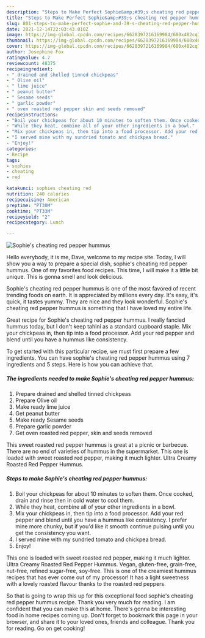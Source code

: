 ```yaml
---
description: "Steps to Make Perfect Sophie&amp;#39;s cheating red pepper hummus"
title: "Steps to Make Perfect Sophie&amp;#39;s cheating red pepper hummus"
slug: 801-steps-to-make-perfect-sophie-and-39-s-cheating-red-pepper-hummus
date: 2021-12-14T22:03:43.010Z
image: https://img-global.cpcdn.com/recipes/6628397216169984/680x482cq70/sophies-cheating-red-pepper-hummus-recipe-main-photo.jpg
thumbnail: https://img-global.cpcdn.com/recipes/6628397216169984/680x482cq70/sophies-cheating-red-pepper-hummus-recipe-main-photo.jpg
cover: https://img-global.cpcdn.com/recipes/6628397216169984/680x482cq70/sophies-cheating-red-pepper-hummus-recipe-main-photo.jpg
author: Josephine Fox
ratingvalue: 4.7
reviewcount: 48375
recipeingredient:
- " drained and shelled tinned chickpeas"
- " Olive oil"
- " lime juice"
- " peanut butter"
- " Sesame seeds"
- " garlic powder"
- " oven roasted red pepper skin and seeds removed"
recipeinstructions:
- "Boil your chickpeas for about 10 minutes to soften them. Once cooked, drain and rinse then in cold water to cool them."
- "While they heat, combine all of your other ingredients in a bowl."
- "Mix your chickpeas in, then tip into a food processor. Add your red pepper and blend until you have a hummus like consistency. I prefer mine more chunky, but if you&#39;d like it smooth continue pulsing until you get the consistency you want."
- "I served mine with my sundried tomato and chickpea bread."
- "Enjoy!"
categories:
- Recipe
tags:
- sophies
- cheating
- red

katakunci: sophies cheating red 
nutrition: 240 calories
recipecuisine: American
preptime: "PT30M"
cooktime: "PT33M"
recipeyield: "2"
recipecategory: Lunch

---
```



![Sophie&#39;s cheating red pepper hummus](https://img-global.cpcdn.com/recipes/6628397216169984/680x482cq70/sophies-cheating-red-pepper-hummus-recipe-main-photo.jpg)

Hello everybody, it is me, Dave, welcome to my recipe site. Today, I will show you a way to prepare a special dish, sophie&#39;s cheating red pepper hummus. One of my favorites food recipes. This time, I will make it a little bit unique. This is gonna smell and look delicious.

Sophie&#39;s cheating red pepper hummus is one of the most favored of recent trending foods on earth. It is appreciated by millions every day. It's easy, it's quick, it tastes yummy. They are nice and they look wonderful. Sophie&#39;s cheating red pepper hummus is something that I have loved my entire life.

Great recipe for Sophie&#39;s cheating red pepper hummus. I really fancied hummus today, but I don&#39;t keep tahini as a standard cupboard staple. Mix your chickpeas in, then tip into a food processor. Add your red pepper and blend until you have a hummus like consistency.


To get started with this particular recipe, we must first prepare a few ingredients. You can have sophie&#39;s cheating red pepper hummus using 7 ingredients and 5 steps. Here is how you can achieve that.

<!--inarticleads1-->

##### The ingredients needed to make Sophie&#39;s cheating red pepper hummus:

1. Prepare  drained and shelled tinned chickpeas
1. Prepare  Olive oil
1. Make ready  lime juice
1. Get  peanut butter
1. Make ready  Sesame seeds
1. Prepare  garlic powder
1. Get  oven roasted red pepper, skin and seeds removed


This sweet roasted red pepper hummus is great at a picnic or barbecue. There are no end of varieties of hummus in the supermarket. This one is loaded with sweet roasted red pepper, making it much lighter. Ultra Creamy Roasted Red Pepper Hummus. 

<!--inarticleads2-->

##### Steps to make Sophie&#39;s cheating red pepper hummus:

1. Boil your chickpeas for about 10 minutes to soften them. Once cooked, drain and rinse then in cold water to cool them.
1. While they heat, combine all of your other ingredients in a bowl.
1. Mix your chickpeas in, then tip into a food processor. Add your red pepper and blend until you have a hummus like consistency. I prefer mine more chunky, but if you&#39;d like it smooth continue pulsing until you get the consistency you want.
1. I served mine with my sundried tomato and chickpea bread.
1. Enjoy!


This one is loaded with sweet roasted red pepper, making it much lighter. Ultra Creamy Roasted Red Pepper Hummus. Vegan, gluten-free, grain-free, nut-free, refined sugar-free, soy-free. This is one of the creamiest hummus recipes that has ever come out of my processor! It has a light sweetness with a lovely roasted flavour thanks to the roasted red peppers. 

So that is going to wrap this up for this exceptional food sophie&#39;s cheating red pepper hummus recipe. Thank you very much for reading. I am confident that you can make this at home. There's gonna be interesting food in home recipes coming up. Don't forget to bookmark this page in your browser, and share it to your loved ones, friends and colleague. Thank you for reading. Go on get cooking!
